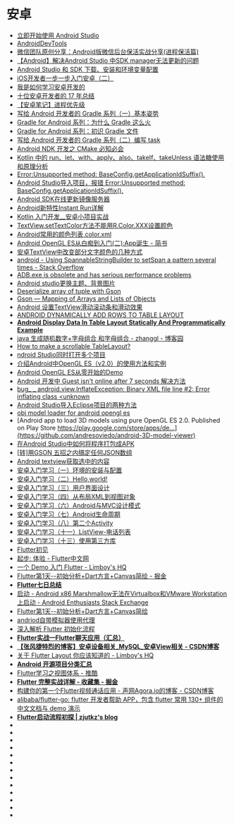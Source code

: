 # 安卓

*   [立即开始使用 Android Studio](http://www.android-studio.org/)
*   [AndroidDevTools](https://www.androiddevtools.cn/)
*   [微信团队原创分享：Android版微信后台保活实战分享(进程保活篇)](http://www.52im.net/thread-210-1-1.html)
*   [【Android】解决Android Studio 中SDK manager无法更新的问题](https://blog.csdn.net/lchad/article/details/42110647)
*   [Android Studio 和 SDK 下载、安装和环境变量配置](https://blog.csdn.net/siwuxie095/article/details/53431818)
*   [iOS开发者一步一步入门安卓（二）](https://www.jianshu.com/p/342191da2a33)
*   [我是如何学习安卓开发的](https://mp.weixin.qq.com/s/fkNRpubQMxaxVaycA4hNLw?utm_source=tuicool&utm_medium=referral)
*   [十位安卓开发者的 17 年总结](https://blog.csdn.net/D29h1jQy3akVx/article/details/78950096?utm_source=tuicool&utm_medium=referral)
*   [【安卓笔记】进程优先级](http://blog.csdn.net/chdjj/article/details/19293349?utm_source=tuicool&utm_medium=referral)
*   [写给 Android 开发者的 Gradle 系列（一）基本姿势](https://mp.weixin.qq.com/s?__biz=MzI1ODQ3NDA2Mg==&mid=2247484313&idx=1&sn=d20e10eca8917436e4a19b99b8c1430b&chksm=ea06eab8dd7163aec3f040a946f1bdc35b53bb880b5f1f84c3405bb823a11f8be4731539b95f&mpshare=1&scene=23&srcid=1010O0lm3Hw0drZT9cvGaWX3#rd)
*   [Gradle for Android 系列：为什么 Gradle 这么火](https://mp.weixin.qq.com/s?__biz=MzI1ODQ3NDA2Mg==&mid=2247483855&idx=1&sn=1f8552de8f7fb14af208f31d9d77f87d&chksm=ea06e8eedd7161f8bec27647e066a1fc545a5ad8199b72f98f14b6fe3543045733d1755f9632&scene=21#wechat_redirect)
*   [Gradle for Android 系列：初识 Gradle 文件](https://mp.weixin.qq.com/s?__biz=MzI1ODQ3NDA2Mg==&mid=2247483860&idx=1&sn=b2a461b5ae32ec7ea8f83988fc80a557&chksm=ea06e8f5dd7161e3e3bc7091934be2fcea9020b463d439cddf803989e92dac6294b29d77a657&scene=21#wechat_redirect)
*   [写给 Android 开发者的 Gradle 系列（二）编写 task](https://mp.weixin.qq.com/s?__biz=MzI1ODQ3NDA2Mg==&mid=2247484336&idx=1&sn=3ca6b61b815b7ddc8985f8c496aa0bd2&chksm=ea06ea91dd716387f7af43e8081cb40a92b2e51a4308d8df72ba8e42dd4e042f62f601fa3305&mpshare=1&scene=23&srcid=1010ZJMtcpIpLpbkhvDZWcGu#rd)
*   [Android NDK 开发之 CMake 必知必会](https://mp.weixin.qq.com/s/7pBjoVGDl_zGDwWWBOhkmg)
*   [Kotlin 中的 run、let、with、apply、also、takeIf、takeUnless 语法糖使用和原理分析](https://mp.weixin.qq.com/s/bCgVRagBrDPoilq9jdGV2Q)
*   [Error:Unsupported method: BaseConfig.getApplicationIdSuffix().](https://blog.csdn.net/rjc_lihui/article/details/78434864)
*   [Android Studio导入项目，报错 Error:Unsupported method: BaseConfig.getApplicationIdSuffix().](https://www.cnblogs.com/wobuyayi/p/8617774.html)
*   [Android SDK在线更新镜像服务器](https://www.cnblogs.com/chen110xi/p/6603709.html)
*   [Android新特性Instant Run详解](https://blog.csdn.net/wangwangli6/article/details/70210582)
*   [Kotlin 入门开发__安卓小项目实战](https://www.jianshu.com/p/61ad663d8a1c?utm_source=tuicool&utm_medium=referral)
*   [TextView.setTextColor方法不能用R.Color.XXX设置颜色](https://blog.csdn.net/qq_27258799/article/details/51509503)
*   [Android常用的颜色列表,color.xml](https://blog.csdn.net/libaineu2004/article/details/41548313)
*   [Android OpenGL ES从白痴到入门(二):App诞生 - 简书](https://www.jianshu.com/p/5b9556c9237f)
*   [安卓TextView中改变部分文字颜色的几种方式](https://blog.csdn.net/junjle/article/details/51830828?tdsourcetag=s_pctim_aiomsg)
*   [android - Using SpannableStringBuilder to setSpan a pattern several times - Stack Overflow](https://stackoverflow.com/questions/33844485/using-spannablestringbuilder-to-setspan-a-pattern-several-times)
*   [ADB.exe is obsolete and has serious performance problems](https://stackoverflow.com/questions/51240223/adb-exe-is-obsolete-and-has-serious-performance-problems)
*   [Android studio更换主题、背景图片](https://blog.csdn.net/lkjfyy/article/details/72780699)
*   [Deserialize array of tuple with Gson](https://stackoverflow.com/questions/40147684/deserialize-array-of-tuple-with-gson)
*   [Gson — Mapping of Arrays and Lists of Objects](https://futurestud.io/tutorials/gson-mapping-of-arrays-and-lists-of-objects)
*   [Android 设置TextView滑动滚动条和滑动效果](https://blog.csdn.net/whu_zhangmin/article/details/29808339)
*   [ANDROID DYNAMICALLY ADD ROWS TO TABLE LAYOUT](https://technotzz.wordpress.com/2011/11/04/android-dynamically-add-rows-to-table-layout/)
*   [**Android Display Data In Table Layout Statically And Programmatically Example**](https://www.dev2qa.com/android-display-data-in-table-layout-statically-and-programmatically-example/)
*   [java 生成随机数字+字母组合 和字母组合 - zhanggl - 博客园](https://www.cnblogs.com/zhanggl/p/5175879.html)
*   [How to make a scrollable TableLayout?](https://stackoverflow.com/questions/6513718/how-to-make-a-scrollable-tablelayout)
*   [ndroid Studio同时打开多个项目](https://www.cnblogs.com/mstk/archive/2016/11/25/6100563.html)
*   [介绍Android中OpenGL ES（v2.0）的使用方法和实例](https://github.com/wanliyang1990/Android-OpenGL-ES)
*   [Android OpenGL ES从零开始的Demo](https://github.com/doggycoder/AndroidOpenGLDemo)
*   [Android 开发中 Guest isn't online after 7 seconds 解决方法](https://blog.csdn.net/xiaonengdong/article/details/79775657)
*   [bug_ _ android.view.InflateException: Binary XML file line #2: Error inflating class <unknown](https://www.cnblogs.com/awkflf11/p/5362927.html)
*   [Android Studio导入Eclipse项目的两种方法](https://www.cnblogs.com/mstk/p/6307291.html)
*   [obj model loader for android opengl es](https://github.com/lithium/android-objdemo)
*   [Android app to load 3D models using pure OpenGL ES 2.0. Published on Play Store https://play.google.com/store/apps/de…](https://github.com/andresoviedo/android-3D-model-viewer)
*   [在Android Studio中如何将程序打包成APK](https://blog.csdn.net/qq_33317126/article/details/79531438)
*   [[转]用GSON 五招之内搞定任何JSON数组](https://www.cnblogs.com/jianyungsun/p/6647203.html?tdsourcetag=s_pctim_aiomsg)
*   [Android textview获取选中的内容](https://blog.csdn.net/abchuge/article/details/79204754?tdsourcetag=s_pctim_aiomsg)
*   [安卓入门学习（一）环境的安装与配置](https://www.jianshu.com/p/10283431344e)
*   [安卓入门学习（二）Hello,world!](https://www.jianshu.com/p/895c94267eee)
*   [安卓入门学习（三）用户界面设计](https://www.jianshu.com/p/1bf57a42a0a6)
*   [安卓入门学习（四）从布局XML到视图对象](https://www.jianshu.com/p/114650daa55c)
*   [安卓入门学习（六）Android与MVC设计模式](https://www.jianshu.com/p/c6a8292b5d52)
*   [安卓入门学习（七）Android生命周期](https://www.jianshu.com/p/0f8a51ba83da)
*   [安卓入门学习（八）第二个Activity](https://www.jianshu.com/p/b063585f698d)
*   [安卓入门学习（十一）ListView-电话列表](https://www.jianshu.com/p/bb9d91e3d7bc)
*   [安卓入门学习（十三）使用第三方库](https://www.jianshu.com/p/ebde42498c62)
*   [Flutter初见](https://mp.weixin.qq.com/s/WnmATeEL3ItFggSSf6g0vA?utm_source=tuicool&utm_medium=referral)
*   [起步: 体验 - Flutter中文网](https://flutterchina.club/get-started/test-drive/)
*   [一个 Demo 入门 Flutter - Limboy's HQ](https://limboy.me/tech/2018/12/07/flutter-demo.html?utm_source=tuicool&utm_medium=referral)
*   [Flutter第1天--初始分析+Dart方言+Canvas简绘 - 掘金](https://juejin.im/post/5c1637fe6fb9a049d5196438)
*   [**Flutter七日总结**](https://www.jianshu.com/p/af674f119eb5?utm_source=tuicool&utm_medium=referral)
*   [启动 - Android x86 Marshmallow无法在Virtualbox和VMware Workstation上启动 - Android Enthusiasts Stack Exchange](https://android.stackexchange.com/questions/144535/android-x86-marshmallow-not-booting-on-virtualbox-and-vmware-workstation)
*   [Flutter第1天--初始分析+Dart方言+Canvas简绘](https://blog.csdn.net/qq_30447263/article/details/85043112)
*   [andriod自带模拟器使用代理](https://blog.csdn.net/bunny1024/article/details/73549630)
*   [深入解析 Flutter 初始化流程](https://github.com/shaomaicheng/Article/blob/master/flutter/init.md?utm_source=tuicool&utm_medium=referral)
*   [**Flutter实战一Flutter聊天应用（汇总）**](https://blog.csdn.net/hekaiyou/article/details/78011843?tdsourcetag=s_pctim_aiomsg)
*   [**【张风捷特烈的博客】安卓设备相关_MySQL_安卓View相关 - CSDN博客**](https://blog.csdn.net/qq_30447263)
*   [关于 Flutter Layout 你应该知道的 - Limboy's HQ](https://limboy.me/tech/2019/01/11/flutter-layout.html)
*   [**Android 开源项目分类汇总**](https://github.com/Trinea/android-open-project)
*   [Flutter学习之视图体系 - 推酷](https://www.tuicool.com/articles/Vj2ANzU)
*   [**Flutter 完整实战详解 - 收藏集 - 掘金**](https://juejin.im/collection/5db25bcff265da06a19a304e)
*   [构建你的第一个Flutter视频通话应用 - 声网Agora.io的博客 - CSDN博客](https://blog.csdn.net/agora_cloud/article/details/87872959)
*   [alibaba/flutter-go: flutter 开发者帮助 APP，包含 flutter 常用 130+ 组件的中文文档与 demo 演示](https://github.com/alibaba/flutter-go)
*   [**Flutter启动流程初探 | zjutkz's blog**](http://zjutkz.net/2019/02/27/Flutter%E5%90%AF%E5%8A%A8%E6%B5%81%E7%A8%8B%E5%88%9D%E6%8E%A2/)
*   []()
*   []()
*   []()
*   []()
*   []()
*   []()
*   []()
*   []()
*   []()
*   []()
*   []()
*   []()
*   []()



